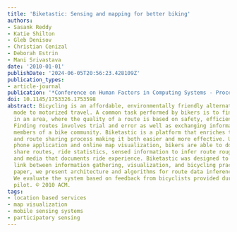 ```yaml
---
title: 'Biketastic: Sensing and mapping for better biking'
authors:
- Sasank Reddy
- Katie Shilton
- Gleb Denisov
- Christian Cenizal
- Deborah Estrin
- Mani Srivastava
date: '2010-01-01'
publishDate: '2024-06-05T20:56:23.428109Z'
publication_types:
- article-journal
publication: '*Conference on Human Factors in Computing Systems - Proceedings*'
doi: 10.1145/1753326.1753598
abstract: Bicycling is an affordable, environmentally friendly alternative transportation
  mode to motorized travel. A common task performed by bikers is to find good routes
  in an area, where the quality of a route is based on safety, efficiency, and enjoyment.
  Finding routes involves trial and error as well as exchanging information between
  members of a bike community. Biketastic is a platform that enriches this experimentation
  and route sharing process making it both easier and more effective. Using a mobile
  phone application and online map visualization, bikers are able to document and
  share routes, ride statistics, sensed information to infer route roughness and noisiness,
  and media that documents ride experience. Biketastic was designed to ensure the
  link between information gathering, visualization, and bicycling practices. In this
  paper, we present architecture and algorithms for route data inferences and visualization.
  We evaluate the system based on feedback from bicyclists provided during a two-week
  pilot. © 2010 ACM.
tags:
- location based services
- map visualization
- mobile sensing systems
- participatory sensing
---
```

